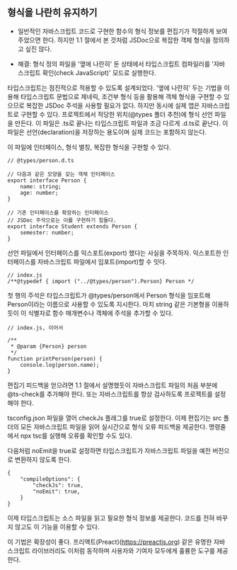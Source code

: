 ## **형식을 나란히 유지하기**

* 일반적인 자바스크립트 코드로 구현한 함수의 형식 정보를 편집기가 적절하게 보여주었으면 한다. 하지만 1.1 절에서 본 것처럼 JSDoc으로 복잡한 객체 형식을 정의하고 싶진 않다.

* 해결: 형식 정의 파일을 '옆에 나란히' 둔 상태에서 타입스크립트 컴파일러를 '자바스크립트 확인(check JavaScript)' 모드로 실행한다.

타입스크립트는 점진적으로 적용할 수 있도록 설계되었다.
'옆에 나란히' 두는 기법을 이용해 타입스크립트 문법으로 제네릭, 조건부 형식 등을 활용해 객체 형식을 구현할 수 있으므로 복잡한 JSDoc 주석을 사용할 필요가 없다.
하지만 동시에 실제 앱은 자바스크립트로 구현할 수 있다. 프로젝트에서 적당한 위치(@types 폴더 추천)에 형식 선언 파일을 만든다.
이 파일은 .ts로 끝나는 타입스크립트 파일과 조금 다르게 .d.ts로 끝난다.
이 파일은 선언(declaration)을 저장하는 용도이며 실제 코드는 포함하지 않는다.

이 파일에 인터페이스, 형식 별칭, 복잡한 형식을 구현할 수 있다.

```
// @types/person.d.ts

// 다음과 같은 모양을 갖는 객체 인터페이스
export interface Person {
    name: string;
    age: number;
}

// 기존 인터페이스를 확장하는 인터페이스
// JSDoc 주석으로는 이를 구현하기 힘들다.
export interface Student extends Person {
    semester: number;
}
```

선언 파일에서 인터페이스를 익스포트(export) 했다는 사실을 주목하자.
익스포트한 인터페이스를 자바스크립트 파일에서 임포트(import)할 수 잇다.

```
// index.js
/**@typedef { import ("../@types/person").Person} Person */
```

첫 행의 주석은 타입스크립트가 @types/person에서 Person 형식을 임포트해 Person이라는 이름으로 사용할 수 있도록 지시한다.
마치 string 같은 기본형을 이용하듯이 이 식별자로 함수 매개변수나 객체에 주석을 추가할 수 있다.

```
// index.js, 이어서

/**
 * @param {Person} person
 */
function printPerson(person) {
    console.log(person.name);
}
```

편집기 피드백을 얻으려면 1.1 절에서 설명했듯이 자바스크립트 파일의 처음 부분에 @ts-check를 추가해야 한다.
또는 자바스크립트를 항상 검사하도록 프로젝트를 설정해야 한다.

tsconfig.json 파일을 열어 checkJs 플래그를 true로 설정한다.
이제 편집기는 src 폴더의 모든 자바스크립트 파일을 읽어 실시간으로 형식 오류 피드백을 제공한다.
명령줄에서 npx tsc를 실행해 오류를 확인할 수도 있다.

다음처럼 noEmit을 true로 설정하면 타입스크립트가 자바스크립트 파일을 예전 버전으로 변환하지 않도록 한다.

```
{
    "compileOptions": {
        "checkJs": true,
        "noEmit": true,
    }
}
```

이제 타입스크립트는 소스 파일을 읽고 필요한 형식 정보를 제공한다.
코드를 전혀 바꾸지 않고도 이 기능을 이용할 수 있다.

이 기법은 확장성이 좋다.
프리액트(Preact)(https://preactjs.org) 같은 유명한 자바스크립트 라이브러리도 이처럼 동작하며 사용자와 기여자 모두에게 훌륭한 도구를 제공한다.